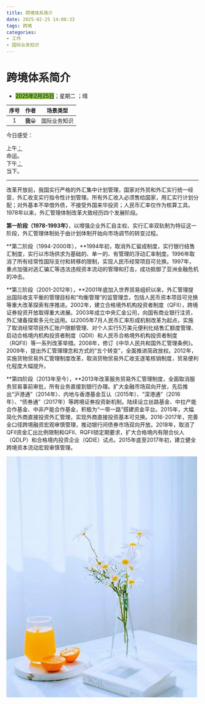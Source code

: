 ```yaml
---
title: 跨境体系简介
date: 2025-02-25 14:08:33
tags: 跨境
categories: 
- 工作
- 国际业务知识
---
```


# 跨境体系简介 



- <font style="background-color:#8bc34a">2025年2月25日</font>；<font title="yellow">星期二</font> ；<font title="blue">晴</font>

| 序号 |  作者   |   场景类型   |
| :--: | :-----: | :----------: |
|  1   | **我**😀 | 国际业务知识 |

<span alt="shake">今日感受：</span>

<div alt="timeline">
    <div alt="timenode">
        <div alt="meta"><span alt="btn">上午</span><a href="#">：</a></div>
        <div alt="body">
            命运。
        </div>
    </div>
    <div alt="timenode">
        <div alt="meta"><span alt="btn">下午</span><a href="#">：</a></div>
        <div alt="body">
            当下。
        </div>
    </div>
</div>

------------------------------------------------------------------------------------------------------------------------------------------------------------------

​        改革开放前，我国实行严格的外汇集中计划管理，国家对外贸和外汇实行统一经营，外汇收支实行指令性计划管理。所有外汇收入必须售给国家，用汇实行计划分配；对外基本不举借外债，不接受外国来华投资；人民币汇率仅作为核算工具。1978年以来，外汇管理体制改革大致经历四个发展阶段。

**第一阶段（1978-1993年）**，以增强企业外汇自主权、实行汇率双轨制为特征这一阶段，外汇管理体制处于由计划体制开始向市场调节的转变过程。

**第二阶段（1994-2000年），**1994年初，取消外汇留成制度，实行银行结售汇制度，实行以市场供求为基础的、单一的、有管理的浮动汇率制度。1996年取消了所有经常性国际支付和转移的限制，实现人民币经常项目可兑换。1997年，重点加强对逃汇骗汇等违法违规资本流动的管理和打击，成功抵御了亚洲金融危机的冲击。

**第三阶段（2001-2012年），**2001年底加入世界贸易组织以来，外汇管理提出国际收支平衡的管理目标和“均衡管理”的监管理念，包括人民币资本项目可兑换等重大改革探索有序推进。2002年，建立合格境外机构投资者制度（QFII），跨境证券投资开放取得重大进展。2003年成立中央汇金公司，向国有商业银行注资，外汇储备探索多元化运用。以2005年7月人民币汇率形成机制改革为起点，实施了取消经常项目外汇账户限额管理、对个人实行5万美元便利化结售汇额度管理、启动合格境内机构投资者制度（QDII）和人民币合格境外机构投资者制度（RQFII）等一系列改革举措。2008年，修订《中华人民共和国外汇管理条例》。2009年，提出外汇管理理念和方式的“五个转变”，全面推进简政放权。2012年，实施货物贸易外汇管理制度改革，取消货物贸易外汇收支逐笔核销制度，贸易便利化程度大幅提升。

**第四阶段（2013年至今），**2013年改革服务贸易外汇管理制度，全面取消服务贸易事前审批，所有业务直接到银行办理。扩大金融市场双向开放，先后推出“沪港通”（2014年）、内地与香港基金互认（2015年）、“深港通”（2016年）、“债券通”（2017年）等跨境证券投资新机制。陆续设立丝路基金、中拉产能合作基金、中非产能合作基金，积极为“一带一路”搭建资金平台。2015年，大幅简化外商直接投资外汇管理，实现外商直接投资基本可兑换。2016-2017年，完善全口径跨境融资宏观审慎管理，推动银行间债券市场双向开放。2018年，取消了QFII资金汇出比例限制和QFII、RQFII锁定期要求，扩大合格境内有限合伙人（QDLP）和合格境内投资企业（QDIE）试点。2015年底至2017年初，建立健全跨境资本流动宏观审慎管理。

![](../pic/juhua.jpg)

